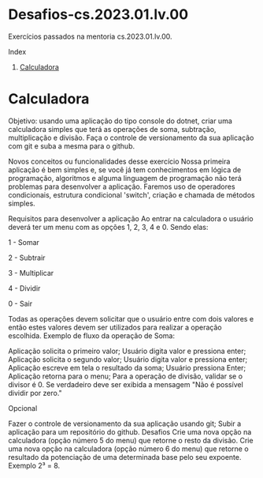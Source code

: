 # Desafios-cs.2023.01.lv.00
Exercícios passados na mentoria cs.2023.01.lv.00.

Index

1. [Calculadora](https://github.com/FehRicci/Desafios-cs.2023.01.lv.00/edit/main/README.md#calculadora)



# Calculadora
Objetivo: usando uma aplicação do tipo console do dotnet, criar uma calculadora simples que terá as operações de soma, subtração, multiplicação e divisão. Faça o controle de versionamento da sua aplicação com git e suba a mesma para o github.

Novos conceitos ou funcionalidades desse exercício
Nossa primeira aplicação é bem simples e, se você já tem conhecimentos em lógica de programação, algoritmos e alguma linguagem de programação não terá problemas para desenvolver a aplicação. Faremos uso de operadores condicionais, estrutura condicional 'switch', criação e chamada de métodos simples.

Requisitos para desenvolver a aplicação
Ao entrar na calculadora o usuário deverá ter um menu com as opções 1, 2, 3, 4 e 0. Sendo elas:

1 - Somar

2 - Subtrair

3 - Multiplicar

4 - Dividir

0 - Sair

Todas as operações devem solicitar que o usuário entre com dois valores e então estes valores devem ser utilizados para realizar a operação escolhida. Exemplo de fluxo da operação de Soma:

Aplicação solicita o primeiro valor;
Usuário digita valor e pressiona enter;
Aplicação solicita o segundo valor;
Usuário digita valor e pressiona enter;
Aplicação escreve em tela o resultado da soma;
Usuário pressiona Enter;
Aplicação retorna para o menu;
Para a operação de divisão, validar se o divisor é 0. Se verdadeiro deve ser exibida a mensagem "Não é possível dividir por zero."

Opcional

Fazer o controle de versionamento da sua aplicação usando git;
Subir a aplicação para um repositório do github.
Desafios
Crie uma nova opção na calculadora (opção número 5 do menu) que retorne o resto da divisão.
Crie uma nova opção na calculadora (opção número 6 do menu) que retorne o resultado da potenciação de uma determinada base pelo seu expoente. Exemplo 2³ = 8.
